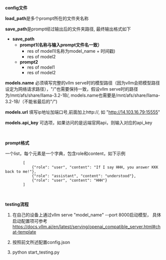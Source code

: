 **config文件**

**load_path**是多个prompt所在的文件夹名称

**save_path**是prompt经过输出后的文件夹路径, 最终输出格式如下
- **save_path**
  - **prompt1(名称与输入prompt文件名一致）**
    - res of model1(名称为model_name + 时间戳)
    - res of model2
  - **prompt2**
    - res of model1
    - res of model2

**models.name** 必须填写完整的vllm serve时的模型路径（因为vllm会把模型路径设定为网络请求路径），"/"也需要保持一致，假设vllm serve时的路径为/mnt/afs/share/llama-3.2-1B/, models.name也需要是/mnt/afs/share/llama-3.2-1B/（不能省最后的"/")

**models.url** 填写ip地址加端口号,前面加上http://, 如 "http://14.103.16.79:15555"

**models.api_key** 可选项，如果访问的是远端官网api，则输入对应的api_key

<br>

**prompt格式**

一个list，每个元素是一个字典，包含role和content，如下示例

            [
                {"role": "user", "content": "If I say HHH, you answer KKK back to me!"},
                {"role": "assistant", "content": "understood"},
                {"role": "user", "content": "HHH"}
            ]

<br>

**testing流程**

1. 在自己的设备上通过vllm serve "model_name" --port 8000启动模型， 具体启动配置项可参考 https://docs.vllm.ai/en/latest/serving/openai_compatible_server.html#chat-template

2. 按照前文所述配置config.json

3. python start_testing.py







